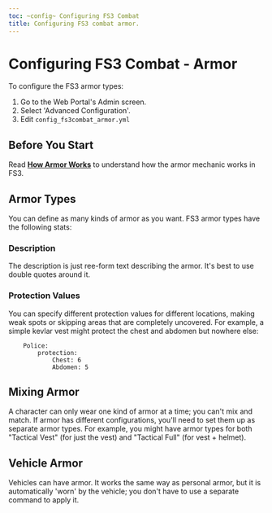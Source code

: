 ```yaml
---
toc: ~config~ Configuring FS3 Combat
title: Configuring FS3 combat armor.
---
```

# Configuring FS3 Combat - Armor

To configure the FS3 armor types:

1. Go to the Web Portal's Admin screen.
2. Select 'Advanced Configuration'.
3. Edit `config_fs3combat_armor.yml`

## Before You Start

Read **[How Armor Works](http://aresmush.com/fs3/fs3-3/combat-mechanics#armor)** to understand how the armor mechanic works in FS3.

## Armor Types

You can define as many kinds of armor as you want.  FS3 armor types have the following stats:

### Description

The description is just ree-form text describing the armor.  It's best to use double quotes around it.

### Protection Values

You can specify different protection values for different locations, making weak spots or skipping areas that are completely uncovered. For example, a simple kevlar vest might protect the chest and abdomen but nowhere else:

        Police:
            protection: 
                Chest: 6 
                Abdomen: 5

## Mixing Armor

A character can only wear one kind of armor at a time; you can't mix and match.  If armor has different configurations, you'll need to set them up as separate armor types.  For example, you might have armor types for both "Tactical Vest" (for just the vest) and "Tactical Full" (for vest + helmet).

## Vehicle Armor

Vehicles can have armor.  It works the same way as personal armor, but it is automatically 'worn' by the vehicle; you don't have to use a separate command to apply it.
